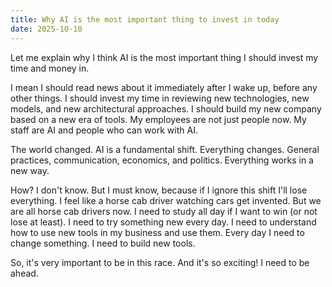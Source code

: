 ```yaml
---
title: Why AI is the most important thing to invest in today
date: 2025-10-10
---
```


Let me explain why I think AI is the most important thing I should invest my time and money in.

I mean I should read news about it immediately after I wake up, before any other things. I should invest my time in reviewing new technologies, new models, and new architectural approaches. I should build my new company based on a new era of tools. My employees are not just people now. My staff are AI and people who can work with AI.

The world changed. AI is a fundamental shift. Everything changes. General practices, communication, economics, and politics. Everything works in a new way.

How? I don't know. But I must know, because if I ignore this shift I'll lose everything. I feel like a horse cab driver watching cars get invented. But we are all horse cab drivers now. I need to study all day if I want to win (or not lose at least). I need to try something new every day. I need to understand how to use new tools in my business and use them. Every day I need to change something. I need to build new tools.

So, it's very important to be in this race. And it's so exciting! I need to be ahead. 
